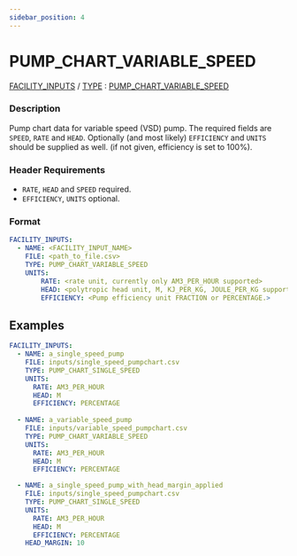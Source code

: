 ```yaml
---
sidebar_position: 4
---
```

# PUMP_CHART_VARIABLE_SPEED
[FACILITY_INPUTS](/about/references/keywords_tree/FACILITY_INPUTS/index.md) /
[TYPE](/about/references/keywords_tree/FACILITY_INPUTS/TYPE/index.md) :
[PUMP_CHART_VARIABLE_SPEED](/about/references/keywords_tree/FACILITY_INPUTS/TYPE/PUMP_CHART_VARIABLE_SPEED.md)

### Description
Pump chart data for variable speed (VSD) pump. The required fields are `SPEED`,
`RATE` and `HEAD`. Optionally (and most likely) `EFFICIENCY` and `UNITS` should be supplied as well.
(if not given, efficiency is set to 100%).

### Header Requirements
- `RATE`, `HEAD` and `SPEED` required.
- `EFFICIENCY`, `UNITS` optional.

### Format
~~~~~~~~yaml
FACILITY_INPUTS:
  - NAME: <FACILITY_INPUT_NAME>
    FILE: <path_to_file.csv>
    TYPE: PUMP_CHART_VARIABLE_SPEED
    UNITS:
        RATE: <rate unit, currently only AM3_PER_HOUR supported>
        HEAD: <polytropic head unit, M, KJ_PER_KG, JOULE_PER_KG supported>
        EFFICIENCY: <Pump efficiency unit FRACTION or PERCENTAGE.>
~~~~~~~~

## Examples
~~~~~~~~yaml
FACILITY_INPUTS:
  - NAME: a_single_speed_pump
    FILE: inputs/single_speed_pumpchart.csv
    TYPE: PUMP_CHART_SINGLE_SPEED
    UNITS:
      RATE: AM3_PER_HOUR
      HEAD: M
      EFFICIENCY: PERCENTAGE
      
  - NAME: a_variable_speed_pump
    FILE: inputs/variable_speed_pumpchart.csv
    TYPE: PUMP_CHART_VARIABLE_SPEED
    UNITS:
      RATE: AM3_PER_HOUR
      HEAD: M
      EFFICIENCY: PERCENTAGE

  - NAME: a_single_speed_pump_with_head_margin_applied
    FILE: inputs/single_speed_pumpchart.csv
    TYPE: PUMP_CHART_SINGLE_SPEED
    UNITS:
      RATE: AM3_PER_HOUR
      HEAD: M
      EFFICIENCY: PERCENTAGE
    HEAD_MARGIN: 10
~~~~~~~~
